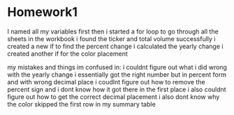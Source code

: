 # Homework1
I named all my variables first 
then i started a for loop to go through all the sheets in the workbook
i found the ticker and total volume successfully 
i created a new if to find the percent change 
i calculated the yearly change 
i created another if for the color placement 

my mistakes and things im confused in:
i couldnt figure out what i did wrong with the yearly change
i essentially got the right number but in percent form and with wrong decimal place 
i coudlnt figure out how to remove the percent sign and i dont know how it got there in the first place 
i also couldnt figure out how to get the correct decimal placement 
i also dont know why the color skipped the first row in my summary table 
